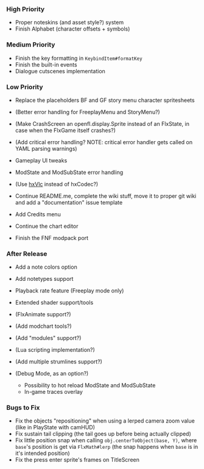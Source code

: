 ### High Priority
- Proper noteskins (and asset style?) system
- Finish Alphabet (character offsets + symbols)

### Medium Priority
- Finish the key formatting in `KeybindItem#formatKey`
- Finish the built-in events
- Dialogue cutscenes implementation

### Low Priority
- Replace the placeholders BF and GF story menu character spritesheets
- (Better error handling for FreeplayMenu and StoryMenu?)

- (Make CrashScreen an openfl.display.Sprite instead of an FlxState, in case when the FlxGame itself crashes?)
- (Add critical error handling? NOTE: critical error handler gets called on YAML parsing warnings)

- Gameplay UI tweaks
- ModState and ModSubState error handling

- (Use [hxVlc](https://github.com/MAJigsaw77/hxvlc) instead of hxCodec?)
- Continue README.me, complete the wiki stuff, move it to proper git wiki and add a "documentation" issue template

- Add Credits menu
- Continue the chart editor
- Finish the FNF modpack port

### After Release
- Add a note colors option
- Add notetypes support

- Playback rate feature (Freeplay mode only)
- Extended shader support/tools

- (FlxAnimate support?)
- (Add modchart tools?)
- (Add "modules" support?)
- (Lua scripting implementation?)
- (Add multiple strumlines support?)

- (Debug Mode, as an option?)
  * Possibility to hot reload ModState and ModSubState
  * In-game traces overlay

### Bugs to Fix
- Fix the objects "repositioning" when using a lerped camera zoom value (like in PlayState with camHUD)
- Fix sustain tail clipping (the tail goes up before being actually clipped)
- Fix little position snap when calling `obj.centerToObject(base, Y)`, where `base`'s position is get via `FlxMath#lerp` (the snap happens when `base` is in it's intended position)
- Fix the press enter sprite's frames on TitleScreen